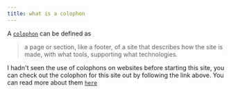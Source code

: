 ```yaml
---
title: what is a colophon
---
```


A [`colophon`](/colophon) can be defined as

> a page or section, like a footer, of a site that describes how the site is made, with what tools, supporting what technologies.

I hadn't seen the use of colophons on websites before starting this site, you can check out the colophon for this site out by following the link above. You can read more about them [`here`](https://indieweb.org/colophon#:~:text=A%20colophon%20is%20a%20page,what%20tools%2C%20supporting%20what%20technologies.)
